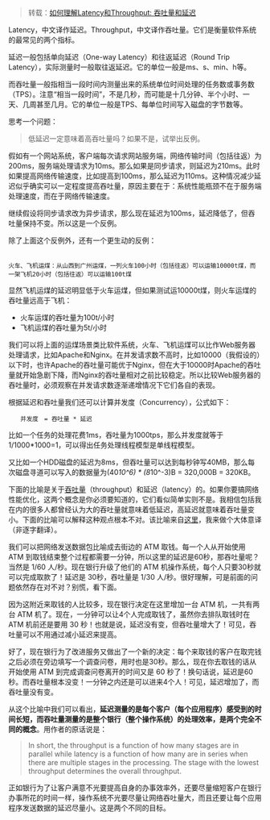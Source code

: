 > 转载：[如何理解Latency和Throughput: 吞吐量和延迟](https://www.cnblogs.com/binyao/p/5162424.html)

Latency，中文译作延迟。Throughput，中文译作吞吐量。它们是衡量软件系统的最常见的两个指标。

延迟一般包括单向延迟（One-way Latency）和往返延迟（Round Trip Latency），实际测量时一般取往返延迟。它的单位一般是ms、s、min、h等。

而吞吐量一般指相当一段时间内测量出来的系统单位时间处理的任务数或事务数（TPS）。注意“相当一段时间”，不是几秒，而可能是十几分钟、半个小时、一天、几周甚至几月。它的单位一般是TPS、每单位时间写入磁盘的字节数等。

思考一个问题：

> 低延迟一定意味着高吞吐量吗？如果不是，试举出反例。

假如有一个网站系统，客户端每次请求网站服务端，网络传输时间（包括往返）为 200ms，服务端处理请求为10ms。那么如果是同步请求，则延迟为210ms。此时如果提高网络传输速度，比如提高到100ms，那么延迟为110ms。这种情况减少延迟似乎确实可以一定程度提高吞吐量，原因主要在于：系统性能瓶颈不在于服务端处理速度，而在于网络传输速度。

继续假设将同步请求改为异步请求，那么现在延迟为100ms，延迟降低了，但吞吐量保持不变。所以这是一个反例。

除了上面这个反例外，还有一个更生动的反例：

```
　
火车、飞机运煤：从山西到广州运煤，一列火车100小时（包括往返）可以运输10000t煤，而一架飞机20小时（包括往返）可以运输100t煤
```

显然飞机运煤的延迟明显低于火车运煤，但如果测试运10000t煤，则火车运煤的吞吐量远高于飞机：

- 火车运煤的吞吐量为100t/小时
- 飞机运煤的吞吐量为5t/小时

我们可以将上面的运煤场景类比软件系统，火车、飞机运煤可以比作Web服务器处理请求，比如Apache和Nginx。在并发请求数不高时，比如10000（我假设的）以下时，也许Apache的吞吐量可能优于Nginx，但在大于10000时Apache的吞吐量就开始急剧下降，而Nginx的吞吐量相对之前比较稳定。所以比较Web服务器的吞吐量时，必须观察在并发请求数逐渐递增情况下它们各自的表现。

根据延迟和吞吐量我们还可以计算并发度（Concurrency），公式如下：

```
　　并发度　= 吞吐量 * 延迟
```

比如一个任务的处理花费1ms，吞吐量为1000tps，那么并发度就等于1/1000*1000=1，可以得出任务处理线程模型是单线程模型。

又比如一个HDD磁盘的延迟为8ms，但吞吐量可以达到每秒钟写40MB，那么每次磁盘寻道可以写入的数据量为(40*10^6) * (8*10^-3)B = 320,000B = 320KB。 

下面的比喻是关于[吞吐量](http://www.nowamagic.net/librarys/veda/tag/吞吐量)（throughput）和延迟（latency）的。如果你要搞网络性能优化，这两个概念是你必须要知道的，它们看似简单实则不是。我相信包括我在内的很多人都曾经认为大的吞吐量就意味着低延迟，高延迟就意味着吞吐量变小。下面的比喻可以解释这种观点根本不对。该比喻来自[这里](http://techdiscuss.wordpress.com/2010/01/21/throughput-and-latency/)，我来做个大体意译（非逐字翻译）。

我们可以把网络发送数据包比喻成去街边的 ATM 取钱。每一个人从开始使用 ATM 到取钱结束整个过程都需要一分钟，所以这里的延迟是60秒，那吞吐量呢？当然是 1/60 人/秒。现在银行升级了他们的 ATM 机操作系统，每个人只要30秒就可以完成取款了！延迟是 30秒，吞吐量是 1/30 人/秒。很好理解，可是前面的问题依然存在对不对？别慌，看下面。

因为这附近来取钱的人比较多，现在银行决定在这里增加一台 ATM 机，一共有两台 ATM 机了。现在，一分钟可以让4个人完成取钱了，虽然你去排队取钱时在 ATM 机前还是要用 30 秒！也就是说，延迟没有变，但吞吐量增大了！可见，吞吐量可以不用通过减小延迟来提高。

好了，现在银行为了改进服务又做出了一个新的决定：每个来取钱的客户在取完钱之后必须在旁边填写一个调查问卷，用时也是30秒。那么，现在你去取钱的话从开始使用 ATM 到完成调查问卷离开的时间又是 60 秒了！换句话说，延迟是60秒。而吞吐量根本没变！一分钟之内还是可以进来4个人！可见，延迟增加了，而吞吐量没有变。

从这个比喻中我们可以看出，**延迟测量的是每个客户（每个应用程序）感受到的时间长短，而吞吐量测量的是整个银行（整个操作系统）的处理效率，是两个完全不同的概念**。用作者的原话说是：

> In short, the throughput is a function of how many stages are in parallel while latency is a function of how many are in series when there are multiple stages in the processing. The stage with the lowest throughput determines the overall throughput.

正如银行为了让客户满意不光要提高自身的办事效率外，还要尽量缩短客户在银行办事所花的时间一样，操作系统不光要尽量让网络吞吐量大，而且还要让每个应用程序发送数据的延迟尽量小。这是两个不同的目标。